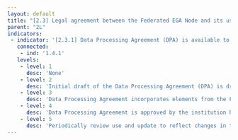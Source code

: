 ```yaml
---
layout: default
title: "[2.3] Legal agreement between the Federated EGA Node and its users"
parent: "2L"
indicators:
 - indicator: '[2.3.1] Data Processing Agreement (DPA) is available to users'
   connected:
    - ind: '1.4.1'
   levels:
    - level: 1
      desc: 'None'
    - level: 2
      desc: 'Initial draft of the Data Processing Agreement (DPA) is drafted taking into account local regulations'
    - level: 3  
      desc: 'Data Processing Agreement incorporates elements from the Federated EGA Ecosystem to ensure consistency'
    - level: 4
      desc: 'Data Processing Agreement is approved by the institution hosting the Federated EGA Node, and it can be distributed to submitters'
    - level: 5
      desc: 'Periodically review use and update to reflect changes in the existing regulations and/or new working procedures in the Federated EGA Node'
---
```

